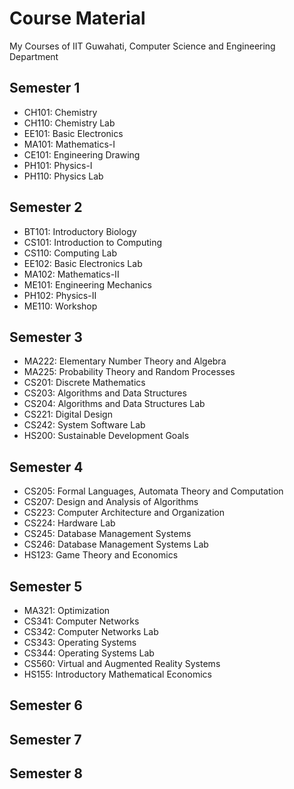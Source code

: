 # Course Material
My Courses of IIT Guwahati, Computer Science and Engineering Department

## Semester 1
- CH101: Chemistry
- CH110: Chemistry Lab
- EE101: Basic Electronics
- MA101: Mathematics-I
- CE101: Engineering Drawing
- PH101: Physics-I
- PH110: Physics Lab

## Semester 2
- BT101: Introductory Biology
- CS101: Introduction to Computing
- CS110: Computing Lab
- EE102: Basic Electronics Lab
- MA102: Mathematics-II
- ME101: Engineering Mechanics
- PH102: Physics-II
- ME110: Workshop

## Semester 3
- MA222: Elementary Number Theory and Algebra
- MA225: Probability Theory and Random Processes
- CS201: Discrete Mathematics
- CS203: Algorithms and Data Structures
- CS204: Algorithms and Data Structures Lab
- CS221: Digital Design
- CS242: System Software Lab
- HS200: Sustainable Development Goals

## Semester 4
- CS205: Formal Languages, Automata Theory and Computation
- CS207: Design and Analysis of Algorithms
- CS223: Computer Architecture and Organization
- CS224: Hardware Lab
- CS245: Database Management Systems
- CS246: Database Management Systems Lab
- HS123: Game Theory and Economics

## Semester 5
- MA321: Optimization
- CS341: Computer Networks
- CS342: Computer Networks Lab
- CS343: Operating Systems
- CS344: Operating Systems Lab
- CS560: Virtual and Augmented Reality Systems
- HS155: Introductory Mathematical Economics

## Semester 6

## Semester 7

## Semester 8